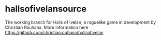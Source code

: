# hallsofivelansource

The working branch for Halls of Ivelan, a roguelike game in development by Christian Rouhana. More information here https://github.com/christianrouhana/hallsofivelan
